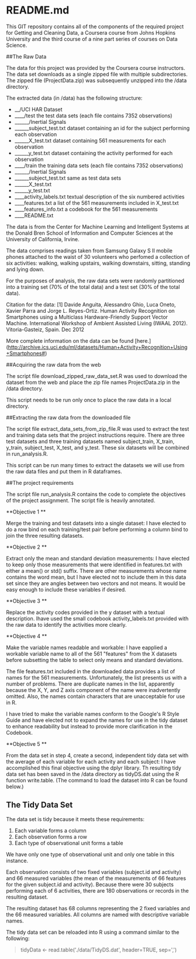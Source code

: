 # README.md

This GIT repository contains all of the components of the required project for Getting and Cleaning Data, a Coursera course from Johns Hopkins University and the third course of a nine part series of courses on Data Science.

##The Raw Data

The data for this project was provided by the Coursera course instructors. The data set downloads as a single zipped file with multiple subdirectories. The zipped file (ProjectData.zip) was subsequently unzipped into the /data directory.

The extracted data (in /data) has the following structure:
* __/UCI HAR Dataset
* ____/test                     the test data sets (each file contains 7352 observations)
* ______/Inertial Signals
* ______subject_test.txt        dataset containing an id for the subject performing each observation
* ______X_test.txt              dataset containing 561 measurements for each observation
* ______y_test.txt              dataset containing the activity performed for each observation
* ____/train                    the training data sets (each file contains 7352 observations)
* ______/Inertial Signals
* ______subject_test.txt        same as test data sets
* ______X_test.txt              
* ______y_test.txt    
* ____activity_labels.txt       textual description of the six numbered activities
* ____features.txt              a list of the 561 measurements included in X_test.txt  
* ____features_info.txt         a codebook for the 561 measurements
* ____README.txt

The data is from the Center for Machine Learning and Intelligent Systems at the Donald Bren School of Information and Computer Sciences at the University of California, Irvine.

The data comprises readings taken from Samsung Galaxy S II mobile phones attached to the waist of 30 volunteers who perfomed a collection of six activities: walking, walking upstairs, walking downstairs, sitting, standing and lying down.

For the purposes of analysis, the raw data sets were randomly partitioned into a training set (70% of the total data) and a test set (30% of the total data).

Citation for the data: [1] Davide Anguita, Alessandro Ghio, Luca Oneto, Xavier Parra and Jorge L. Reyes-Ortiz. Human Activity Recognition on Smartphones using a Multiclass Hardware-Friendly Support Vector Machine. International Workshop of Ambient Assisted Living (IWAAL 2012). Vitoria-Gasteiz, Spain. Dec 2012

More complete information on the data can be found [here.] (http://archive.ics.uci.edu/ml/datasets/Human+Activity+Recognition+Using+Smartphones#)

##Acquiring the raw data from the web

The script file download_zipped_raw_data_set.R was used to download the dataset from the web and place the zip file names ProjectData.zip in the /data directory.

This script needs to be run only once to place the raw data in a local directory.

##Extracting the raw data from the downloaded file

The script file extract_data_sets_from_zip_file.R was used to extract the test and training data sets that the project instructions require. There are three test datasets and three training datasets named subject_train, X_train, y_train, subject_test, X_test, and y_test. These six datasets will be combined in run_analysis.R.

This script can be run many times to extract the datasets we will use from the raw data files and put them in R dataframes.

##The project requirements

The script file run_analysis.R contains the code to complete the objectives of the project assignment. The script file is heavily annotated.

**Objective 1 **

Merge the training and test datasets into a single dataset: I have elected to do a row bind on each training/test pair before performing a column bind to join the three resulting datasets.

**Objective 2 **

Extract only the mean and standard deviation measurements: I have elected to keep only those measurements that were identified in features.txt with either a mean() or std() suffix. There are other measurements whose name contains the word mean, but I have elected not to include them in this data set since they are angles between two vectors and not means. It would be easy enough to include these variables if desired.

**Objective 3 **

Replace the activity codes provided in the y dataset with a textual description. Ihave used the small codebook activity_labels.txt provided with the raw data to identify the activities more clearly.

**Objective 4 **

Make the variable names readable and workable: I have eapplied a workable variable name to all of the 561 "features" from the X datasets before subsetting the table to select only means and standard deviations.

The file features.txt included in the downloaded data provides a list of names for the 561 measurements. Unfortunately, the list presents us with a number of problems. There are duplicate names in the list, apparently because the X, Y, and Z axis component of the name were inadvertently omitted. Also, the names contain characters that are unacceptable for use in R. 

I have tried to make the variable names conform to the Google's R Style Guide and have elected not to expand the names for use in the tidy dataset to enhance readability but instead to provide more clarification in the Codebook.

**Objective 5 **

From the data set in step 4, create a second, independent tidy data 
set with the average of each variable for each activity and each subject: I have accomplished this final objective using the dplyr library. Th resulting tidy data set has been saved in the /data directory as tidyDS.dat using the R function write.table. (The command to load the dataset into R can be found below.)

## The Tidy Data Set

The data set is tidy because it meets these requirements:
  1. Each variable forms a column
  2. Each observation forms a row
  3. Each type of observational unit forms a table
  
We have only one type of observational unit and only one table in this instance. 

Each observation consists of two fixed variables (subject.id and activity) and 66 measured variables (the mean of the measurements of 66 features for the given subject.id and activity). Because there were 30 subjects performing each of 6 activities, there are 180 observations or records in the resulting dataset.

The resulting dataset has 68 columns representing the 2 fixed variables and the 66 measured variables. All columns are named with descriptive variable names.

The tidy data set can be reloaded into R using a command similar to the following:

> tidyData <- read.table('./data/TidyDS.dat', header=TRUE, sep=',')






